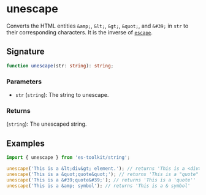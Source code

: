 # unescape

Converts the HTML entities `&amp;`, `&lt;`, `&gt;`, `&quot;`, and `&#39;` in `str` to their corresponding characters. It is the inverse of [`escape`](./escape.md).

## Signature

```typescript
function unescape(str: string): string;
```

### Parameters

- `str` (`string`): The string to unescape.

### Returns

(`string`): The unescaped string.

## Examples

```typescript
import { unescape } from 'es-toolkit/string';

unescape('This is a &lt;div&gt; element.'); // returns 'This is a <div> element.'
unescape('This is a &quot;quote&quot;'); // returns 'This is a "quote"'
unescape('This is a &#39;quote&#39;'); // returns 'This is a 'quote''
unescape('This is a &amp; symbol'); // returns 'This is a & symbol'
```
